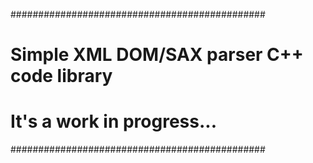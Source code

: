 ##############################################
# Simple XML DOM/SAX parser C++ code library #
#                                            #
# It's a work in progress...                 #
##############################################

